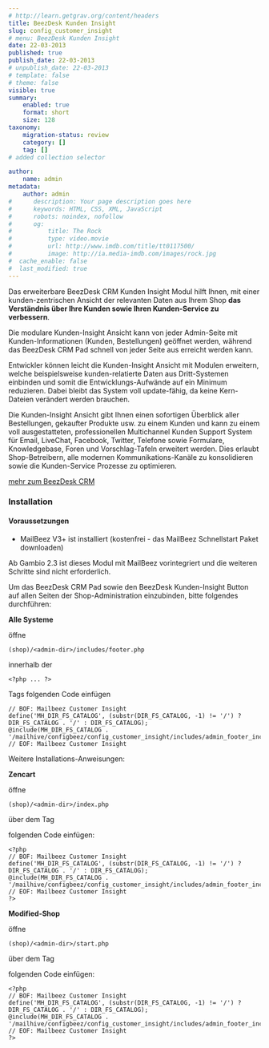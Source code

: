 ```yaml
---
# http://learn.getgrav.org/content/headers
title: BeezDesk Kunden Insight
slug: config_customer_insight
# menu: BeezDesk Kunden Insight
date: 22-03-2013
published: true
publish_date: 22-03-2013
# unpublish_date: 22-03-2013
# template: false
# theme: false
visible: true
summary:
    enabled: true
    format: short
    size: 128
taxonomy:
    migration-status: review
    category: []
    tag: []
# added collection selector

author:
    name: admin
metadata:
    author: admin
#      description: Your page description goes here
#      keywords: HTML, CSS, XML, JavaScript
#      robots: noindex, nofollow
#      og:
#          title: The Rock
#          type: video.movie
#          url: http://www.imdb.com/title/tt0117500/
#          image: http://ia.media-imdb.com/images/rock.jpg
#  cache_enable: false
#  last_modified: true
---
```


Das erweiterbare BeezDesk CRM Kunden Insight Modul hilft Ihnen, mit einer kunden-zentrischen Ansicht der relevanten Daten aus Ihrem Shop **das Verständnis über Ihre Kunden sowie Ihren Kunden-Service zu verbessern**.



Die modulare Kunden-Insight Ansicht kann von jeder Admin-Seite mit Kunden-Informationen (Kunden, Bestellungen) geöffnet werden, während das BeezDesk CRM Pad schnell von jeder Seite aus erreicht werden kann.

Entwickler können leicht die Kunden-Insight Ansicht mit Modulen erweitern, welche beispielsweise kunden-relatierte Daten aus Dritt-Systemen einbinden und somit die Entwicklungs-Aufwände auf ein Minimum reduzieren. Dabei bleibt das System voll update-fähig, da keine Kern-Dateien verändert werden brauchen.

Die Kunden-Insight Ansicht gibt Ihnen einen sofortigen Überblick aller Bestellungen, gekaufter Produkte usw. zu einem Kunden und kann zu einem voll ausgestatteten, professionellen Multichannel Kunden Support System für Email, LiveChat, Facebook, Twitter, Telefone sowie Formulare, Knowledgebase, Foren und Vorschlag-Tafeln erweitert werden. Dies erlaubt Shop-Betreibern, alle modernen Kommunikations-Kanäle zu konsolidieren sowie die Kunden-Service Prozesse zu optimieren.

[mehr zum BeezDesk CRM](http://www.beezdesk.de)

### Installation

#### Voraussetzungen

- MailBeez V3+ ist installiert (kostenfrei - das MailBeez Schnellstart Paket downloaden)

Ab Gambio 2.3 ist dieses Modul mit MailBeez vorintegriert und die weiteren Schritte sind nicht erforderlich.

Um das BeezDesk CRM Pad sowie den BeezDesk Kunden-Insight Button auf allen Seiten der Shop-Administration einzubinden, bitte folgendes durchführen:

**Alle Systeme**

öffne

 
    (shop)/<admin-dir>/includes/footer.php


innerhalb der

 
    <?php ... ?> 


Tags folgenden Code einfügen

 
    // BOF: Mailbeez Customer Insight
    define('MH_DIR_FS_CATALOG', (substr(DIR_FS_CATALOG, -1) != '/') ? DIR_FS_CATALOG . '/' : DIR_FS_CATALOG);
    @include(MH_DIR_FS_CATALOG . '/mailhive/configbeez/config_customer_insight/includes/admin_footer_include.php');
    // EOF: Mailbeez Customer Insight


Weitere Installations-Anweisungen:

**Zencart**

öffne

 
    (shop)/<admin-dir>/index.php


über dem Tag

 
    


folgenden Code einfügen:

 
    <?php
    // BOF: Mailbeez Customer Insight
    define('MH_DIR_FS_CATALOG', (substr(DIR_FS_CATALOG, -1) != '/') ? DIR_FS_CATALOG . '/' : DIR_FS_CATALOG);
    @include(MH_DIR_FS_CATALOG . '/mailhive/configbeez/config_customer_insight/includes/admin_footer_include.php');
    // EOF: Mailbeez Customer Insight
    ?>


**Modified-Shop**

öffne

 
    (shop)/<admin-dir>/start.php


über dem Tag

 
    


folgenden Code einfügen:

 
    <?php
    // BOF: Mailbeez Customer Insight
    define('MH_DIR_FS_CATALOG', (substr(DIR_FS_CATALOG, -1) != '/') ? DIR_FS_CATALOG . '/' : DIR_FS_CATALOG);
    @include(MH_DIR_FS_CATALOG . '/mailhive/configbeez/config_customer_insight/includes/admin_footer_include.php');
    // EOF: Mailbeez Customer Insight
    ?>
